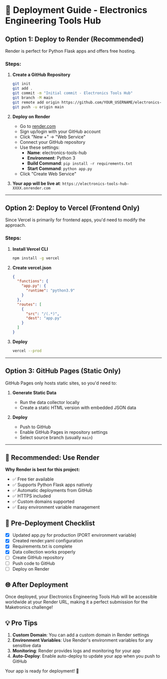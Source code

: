 # 🚀 Deployment Guide - Electronics Engineering Tools Hub

## Option 1: Deploy to Render (Recommended)

Render is perfect for Python Flask apps and offers free hosting.

### Steps:

1. **Create a GitHub Repository**
   ```bash
   git init
   git add .
   git commit -m "Initial commit - Electronics Tools Hub"
   git branch -M main
   git remote add origin https://github.com/YOUR_USERNAME/electronics-tools-hub.git
   git push -u origin main
   ```

2. **Deploy on Render**
   - Go to [render.com](https://render.com)
   - Sign up/login with your GitHub account
   - Click "New +" → "Web Service"
   - Connect your GitHub repository
   - Use these settings:
     - **Name**: electronics-tools-hub
     - **Environment**: Python 3
     - **Build Command**: `pip install -r requirements.txt`
     - **Start Command**: `python app.py`
   - Click "Create Web Service"

3. **Your app will be live at**: `https://electronics-tools-hub-XXXX.onrender.com`

---

## Option 2: Deploy to Vercel (Frontend Only)

Since Vercel is primarily for frontend apps, you'd need to modify the approach.

### Steps:

1. **Install Vercel CLI**
   ```bash
   npm install -g vercel
   ```

2. **Create vercel.json**
   ```json
   {
     "functions": {
       "app.py": {
         "runtime": "python3.9"
       }
     },
     "routes": [
       {
         "src": "/(.*)",
         "dest": "app.py"
       }
     ]
   }
   ```

3. **Deploy**
   ```bash
   vercel --prod
   ```

---

## Option 3: GitHub Pages (Static Only)

GitHub Pages only hosts static sites, so you'd need to:

1. **Generate Static Data**
   - Run the data collector locally
   - Create a static HTML version with embedded JSON data

2. **Deploy**
   - Push to GitHub
   - Enable GitHub Pages in repository settings
   - Select source branch (usually `main`)

---

## 🎯 Recommended: Use Render

**Why Render is best for this project:**
- ✅ Free tier available
- ✅ Supports Python Flask apps natively
- ✅ Automatic deployments from GitHub
- ✅ HTTPS included
- ✅ Custom domains supported
- ✅ Easy environment variable management

## 📝 Pre-Deployment Checklist

- [x] Updated app.py for production (PORT environment variable)
- [x] Created render.yaml configuration
- [x] Requirements.txt is complete
- [x] Data collection works properly
- [ ] Create GitHub repository
- [ ] Push code to GitHub
- [ ] Deploy on Render

## 🌐 After Deployment

Once deployed, your Electronics Engineering Tools Hub will be accessible worldwide at your Render URL, making it a perfect submission for the Maketronics challenge!

## 💡 Pro Tips

1. **Custom Domain**: You can add a custom domain in Render settings
2. **Environment Variables**: Use Render's environment variables for any sensitive data
3. **Monitoring**: Render provides logs and monitoring for your app
4. **Auto-Deploy**: Enable auto-deploy to update your app when you push to GitHub

Your app is ready for deployment! 🚀
